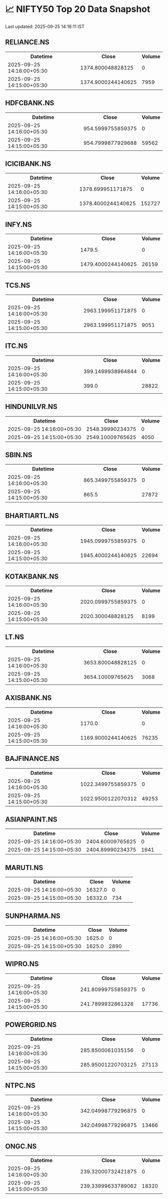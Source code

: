 # 📈 NIFTY50 Top 20 Data Snapshot

Last updated: 2025-09-25 14:16:11 IST

## RELIANCE.NS

<table>
  <tr><th>Datetime</th><th>Close</th><th>Volume</th></tr>
  <tr><td>2025-09-25 14:16:00+05:30</td><td>1374.800048828125</td><td>0</td></tr>
  <tr><td>2025-09-25 14:15:00+05:30</td><td>1374.9000244140625</td><td>7959</td></tr>
</table>

## HDFCBANK.NS

<table>
  <tr><th>Datetime</th><th>Close</th><th>Volume</th></tr>
  <tr><td>2025-09-25 14:16:00+05:30</td><td>954.5999755859375</td><td>0</td></tr>
  <tr><td>2025-09-25 14:15:00+05:30</td><td>954.7999877929688</td><td>59562</td></tr>
</table>

## ICICIBANK.NS

<table>
  <tr><th>Datetime</th><th>Close</th><th>Volume</th></tr>
  <tr><td>2025-09-25 14:16:00+05:30</td><td>1378.699951171875</td><td>0</td></tr>
  <tr><td>2025-09-25 14:15:00+05:30</td><td>1378.4000244140625</td><td>152727</td></tr>
</table>

## INFY.NS

<table>
  <tr><th>Datetime</th><th>Close</th><th>Volume</th></tr>
  <tr><td>2025-09-25 14:16:00+05:30</td><td>1479.5</td><td>0</td></tr>
  <tr><td>2025-09-25 14:15:00+05:30</td><td>1479.4000244140625</td><td>26159</td></tr>
</table>

## TCS.NS

<table>
  <tr><th>Datetime</th><th>Close</th><th>Volume</th></tr>
  <tr><td>2025-09-25 14:16:00+05:30</td><td>2963.199951171875</td><td>0</td></tr>
  <tr><td>2025-09-25 14:15:00+05:30</td><td>2963.199951171875</td><td>9051</td></tr>
</table>

## ITC.NS

<table>
  <tr><th>Datetime</th><th>Close</th><th>Volume</th></tr>
  <tr><td>2025-09-25 14:16:00+05:30</td><td>399.1499938964844</td><td>0</td></tr>
  <tr><td>2025-09-25 14:15:00+05:30</td><td>399.0</td><td>28822</td></tr>
</table>

## HINDUNILVR.NS

<table>
  <tr><th>Datetime</th><th>Close</th><th>Volume</th></tr>
  <tr><td>2025-09-25 14:16:00+05:30</td><td>2548.39990234375</td><td>0</td></tr>
  <tr><td>2025-09-25 14:15:00+05:30</td><td>2549.10009765625</td><td>4050</td></tr>
</table>

## SBIN.NS

<table>
  <tr><th>Datetime</th><th>Close</th><th>Volume</th></tr>
  <tr><td>2025-09-25 14:16:00+05:30</td><td>865.3499755859375</td><td>0</td></tr>
  <tr><td>2025-09-25 14:15:00+05:30</td><td>865.5</td><td>27872</td></tr>
</table>

## BHARTIARTL.NS

<table>
  <tr><th>Datetime</th><th>Close</th><th>Volume</th></tr>
  <tr><td>2025-09-25 14:16:00+05:30</td><td>1945.0999755859375</td><td>0</td></tr>
  <tr><td>2025-09-25 14:15:00+05:30</td><td>1945.4000244140625</td><td>22694</td></tr>
</table>

## KOTAKBANK.NS

<table>
  <tr><th>Datetime</th><th>Close</th><th>Volume</th></tr>
  <tr><td>2025-09-25 14:16:00+05:30</td><td>2020.0999755859375</td><td>0</td></tr>
  <tr><td>2025-09-25 14:15:00+05:30</td><td>2020.300048828125</td><td>8199</td></tr>
</table>

## LT.NS

<table>
  <tr><th>Datetime</th><th>Close</th><th>Volume</th></tr>
  <tr><td>2025-09-25 14:16:00+05:30</td><td>3653.800048828125</td><td>0</td></tr>
  <tr><td>2025-09-25 14:15:00+05:30</td><td>3654.10009765625</td><td>3068</td></tr>
</table>

## AXISBANK.NS

<table>
  <tr><th>Datetime</th><th>Close</th><th>Volume</th></tr>
  <tr><td>2025-09-25 14:16:00+05:30</td><td>1170.0</td><td>0</td></tr>
  <tr><td>2025-09-25 14:15:00+05:30</td><td>1169.9000244140625</td><td>76235</td></tr>
</table>

## BAJFINANCE.NS

<table>
  <tr><th>Datetime</th><th>Close</th><th>Volume</th></tr>
  <tr><td>2025-09-25 14:16:00+05:30</td><td>1022.3499755859375</td><td>0</td></tr>
  <tr><td>2025-09-25 14:15:00+05:30</td><td>1022.9500122070312</td><td>49253</td></tr>
</table>

## ASIANPAINT.NS

<table>
  <tr><th>Datetime</th><th>Close</th><th>Volume</th></tr>
  <tr><td>2025-09-25 14:16:00+05:30</td><td>2404.60009765625</td><td>0</td></tr>
  <tr><td>2025-09-25 14:15:00+05:30</td><td>2404.89990234375</td><td>1641</td></tr>
</table>

## MARUTI.NS

<table>
  <tr><th>Datetime</th><th>Close</th><th>Volume</th></tr>
  <tr><td>2025-09-25 14:16:00+05:30</td><td>16327.0</td><td>0</td></tr>
  <tr><td>2025-09-25 14:15:00+05:30</td><td>16332.0</td><td>734</td></tr>
</table>

## SUNPHARMA.NS

<table>
  <tr><th>Datetime</th><th>Close</th><th>Volume</th></tr>
  <tr><td>2025-09-25 14:16:00+05:30</td><td>1625.0</td><td>0</td></tr>
  <tr><td>2025-09-25 14:15:00+05:30</td><td>1625.0</td><td>2890</td></tr>
</table>

## WIPRO.NS

<table>
  <tr><th>Datetime</th><th>Close</th><th>Volume</th></tr>
  <tr><td>2025-09-25 14:16:00+05:30</td><td>241.80999755859375</td><td>0</td></tr>
  <tr><td>2025-09-25 14:15:00+05:30</td><td>241.7899932861328</td><td>17736</td></tr>
</table>

## POWERGRID.NS

<table>
  <tr><th>Datetime</th><th>Close</th><th>Volume</th></tr>
  <tr><td>2025-09-25 14:16:00+05:30</td><td>285.8500061035156</td><td>0</td></tr>
  <tr><td>2025-09-25 14:15:00+05:30</td><td>285.95001220703125</td><td>27113</td></tr>
</table>

## NTPC.NS

<table>
  <tr><th>Datetime</th><th>Close</th><th>Volume</th></tr>
  <tr><td>2025-09-25 14:16:00+05:30</td><td>342.04998779296875</td><td>0</td></tr>
  <tr><td>2025-09-25 14:15:00+05:30</td><td>342.04998779296875</td><td>13466</td></tr>
</table>

## ONGC.NS

<table>
  <tr><th>Datetime</th><th>Close</th><th>Volume</th></tr>
  <tr><td>2025-09-25 14:16:00+05:30</td><td>239.32000732421875</td><td>0</td></tr>
  <tr><td>2025-09-25 14:15:00+05:30</td><td>239.33999633789062</td><td>18320</td></tr>
</table>

